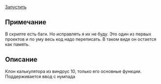 [Запустить](https://rawcdn.githack.com/grigoryMovchan/calculator/master/index.html)

## Примечание
В скрипте есть баги. Но исправлять я их не буду. Это один из первых проектов и по уму весь код надо переписать. В таком виде он остается как память.

## Описание 
Клон калькулятора из виндоус 10, только его основные функции. Поддерживается ввод с нумпада
